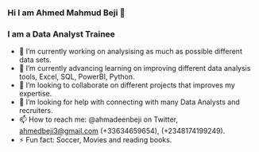 ### Hi I am Ahmed Mahmud Beji 👋
### **I am a Data Analyst Trainee**
- 🔭 I’m currently working on analysising as much as possible different data sets. 
- 🌱 I’m currently advancing learning on improving different data analysis tools, Excel, SQL, PowerBI, Python.
- 👯 I’m looking to collaborate on different projects that improves my expertise.
- 🤔 I’m looking for help with connecting with many Data Analysts and recruiters.
- 📫 How to reach me: @ahmadeenbeji on Twitter, ahmedbeji3@gmail.com (+33634659654), (+2348174199249).
- ⚡ Fun fact: Soccer, Movies and reading books.
